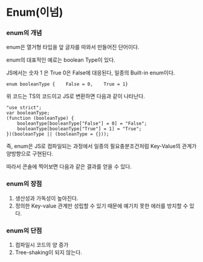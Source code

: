 # Enum(이넘)

### enum의 개념

enum은 열거형 타입을 앞 글자를 따와서 만들어진 단어이다.

enum의 대표적인 예로는 boolean Type이 있다. 

JS에서는 숫자 1 은 True 0은 False에 대응된다, 일종의 Built-in enum이다.

```tsx
enum booleanType {    False = 0,    True = 1}
```

위 코드는 TS의 코드이고 JS로 변환하면 다음과 같이 나타난다.

```tsx
"use strict";
var booleanType;
(function (booleanType) {
    booleanType[booleanType["False"] = 0] = "False";
    booleanType[booleanType["True"] = 1] = "True";
})(booleanType || (booleanType = {}));
```

즉, enum은 JS로 컴파일되는 과정에서 일종의 필요충분조건처럼 Key-Value의 관계가 양방향으로 구현된다.

따라서 콘솔에 찍어보면 다음과 같은 결과를 얻을 수 있다.

### enum의 장점

1. 생산성과 가독성이 높아진다.
2. 정의한 Key-value 관계만 성립할 수 있기 때문에 예기치 못한 에러를 방지할 수 있다.

### enum의 단점

1. 컴파일시 코드의 양 증가
2. Tree-shaking이 되지 않는다.
